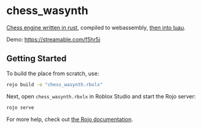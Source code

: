 # chess_wasynth
[Chess engine written in rust](https://github.com/Someon1e/chess), compiled to webassembly, [then into luau](https://github.com/Rerumu/Wasynth).

Demo: https://streamable.com/f5hr5i

## Getting Started
To build the place from scratch, use:

```bash
rojo build -o "chess_wasynth.rbxlx"
```

Next, open `chess_wasynth.rbxlx` in Roblox Studio and start the Rojo server:

```bash
rojo serve
```

For more help, check out [the Rojo documentation](https://rojo.space/docs).